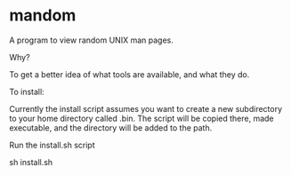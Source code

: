 mandom
======

A program to view random UNIX man pages.

Why?

To get a better idea of what tools are available, and what they do.



To install:

Currently the install script assumes you want to create a new subdirectory to your home directory called .bin. The script will be copied there, made executable, and the directory will be added to the path.

Run the install.sh script

sh install.sh
